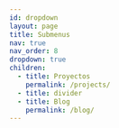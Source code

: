 ```yaml
---
id: dropdown
layout: page
title: Submenus
nav: true
nav_order: 8
dropdown: true
children:
  - title: Proyectos
    permalink: /projects/
  - title: divider
  - title: Blog
    permalink: /blog/
---
```

